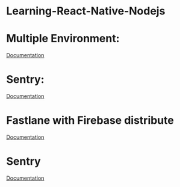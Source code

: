 # Learning-React-Native-Nodejs

# Multiple Environment: 
[Documentation](https://github.com/thongluonglib/Learning-React-Native-Nodejs/tree/main/MultiEnvironment/Client/MultiEnvApp#readme)

# Sentry: 
[Documentation](https://github.com/thongluonglib/Learning-React-Native-Nodejs/tree/main/Sentry/Client/sendtryproject#readme)

# Fastlane with Firebase distribute

[Documentation](https://github.com/thongluonglib/Learning-React-Native-Nodejs/tree/main/RNFastlane#readme)

# Sentry

[Documentation](https://github.com/thongluonglib/Learning-React-Native-Nodejs/tree/main/Sentry/Client/sendtryproject#readme)
